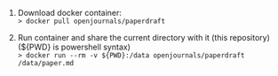 1. Download docker container:  
`> docker pull openjournals/paperdraft`

2. Run container and share the current directory with it (this repository) (${PWD} is powershell syntax)  
`> docker run --rm -v ${PWD}:/data openjournals/paperdraft /data/paper.md`